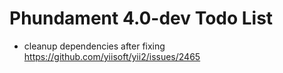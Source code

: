 Phundament 4.0-dev Todo List
============================

 * cleanup dependencies after fixing https://github.com/yiisoft/yii2/issues/2465

